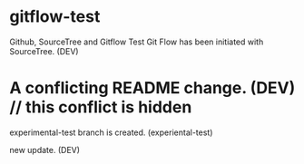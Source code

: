 # gitflow-test
Github, SourceTree and Gitflow Test
Git Flow has been initiated with SourceTree. (DEV)


# A conflicting README change. (DEV) // this conflict is hidden
experimental-test branch is created. (experiental-test)

new update. (DEV)
